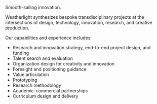 <div class="container container-narrow py-5 mx-auto">

<div class="row mb-3" markdown="1">

<p class="lead">
Smooth-sailing innovation.
</p>

Weatherlight synthesizes bespoke transdisciplinary projects at the intersections of design, technology, innovation, research, and creative production.

</div><!-- .row -->

<div class="row mb-3 small" markdown="1">

Our capabilities and experience includes:

- Research and innovation strategy, end-to-end project design, and funding
- Talent search and evaluation
- Organization design for creativity and innovation
- Foresight and positioning guidance
- Value articulation
- Prototyping
- Research methodology
- Academic-commercial partnerships
- Curriculum design and delivery

</div><!-- .row -->

</div><!-- .container -->
